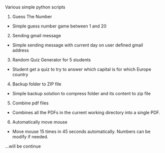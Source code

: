 Various simple python scripts

1. Guess The Number
- Simple guess number game between 1 and 20
2. Sending gmail message
- Simple sending message with current day on user defined gmail address
3. Random Quiz Generator for 5 students
- Student get a quiz to try to answer which capital is for which Europe country
4. Backup folder to ZIP file
- Simple backup solution to compress folder and its content to zip file
5. Combine pdf files
- Combines all the PDFs in the current working directory into a single PDF.
6. Automatically move mouse
- Move mouse 15 times in 45 seconds automatically. Numbers can be modify if needed.

...will be continue
